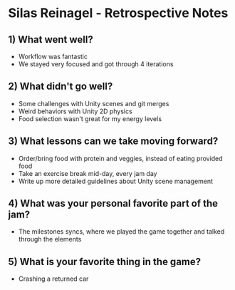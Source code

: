 # Silas Reinagel - Retrospective Notes

## 1) What went well?

- Workflow was fantastic
- We stayed very focused and got through 4 iterations

## 2) What didn't go well?

- Some challenges with Unity scenes and git merges
- Weird behaviors with Unity 2D physics
- Food selection wasn't great for my energy levels

## 3) What lessons can we take moving forward?

- Order/bring food with protein and veggies, instead of eating provided food
- Take an exercise break mid-day, every jam day
- Write up more detailed guidelines about Unity scene management

## 4) What was your personal favorite part of the jam?

- The milestones syncs, where we played the game together and talked through the elements

## 5) What is your favorite thing in the game?

- Crashing a returned car
